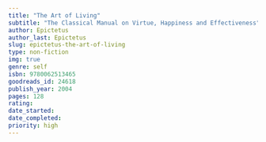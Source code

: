```yaml
---
title: "The Art of Living"
subtitle: "The Classical Manual on Virtue, Happiness and Effectiveness"
author: Epictetus
author_last: Epictetus
slug: epictetus-the-art-of-living
type: non-fiction
img: true
genre: self
isbn: 9780062513465
goodreads_id: 24618
publish_year: 2004
pages: 128
rating: 
date_started:
date_completed:
priority: high
---
```

